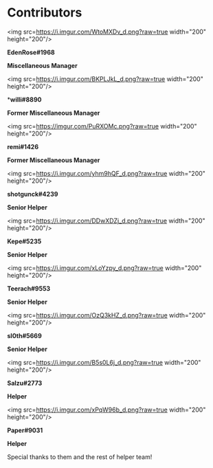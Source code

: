 # Contributors

<img src=https://i.imgur.com/WtoMXDv_d.png?raw=true width="200" height="200"/>

**EdenRose#1968**

**Miscellaneous Manager**

<img src=https://i.imgur.com/BKPLJkL_d.png?raw=true width="200" height="200"/> 

***willi#8890**

**Former Miscellaneous Manager**

<img src=https://imgur.com/PuRXOMc.png?raw=true width="200" height="200"/> 

**remi#1426**

**Former Miscellaneous Manager**

<img src=https://i.imgur.com/yhm9hQF_d.png?raw=true width="200" height="200"/> 

**shotgunck#4239**

**Senior Helper**

<img src=https://i.imgur.com/DDwXDZj_d.png?raw=true width="200" height="200"/> 

**Kepe#5235**

**Senior Helper**

<img src=https://i.imgur.com/xLoYzpy_d.png?raw=true width="200" height="200"/>

**Teerach#9553**

**Senior Helper**

<img src=https://i.imgur.com/OzQ3kHZ_d.png?raw=true width="200" height="200"/> 

**sl0th#5669**

**Senior Helper**

<img src=https://i.imgur.com/B5s0L6j_d.png?raw=true width="200" height="200"/>

**Salzu#2773**

**Helper**

<img src=https://i.imgur.com/xPqW96b_d.png?raw=true width="200" height="200"/> 

**Paper#9031**

**Helper**

Special thanks to them and the rest of helper team!
